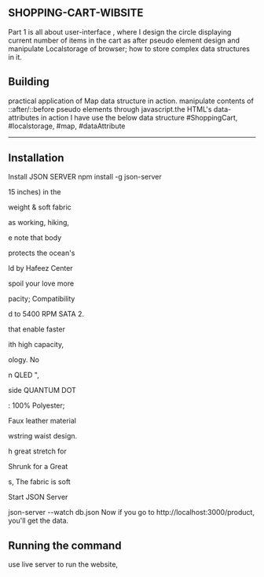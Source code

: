## SHOPPING-CART-WIBSITE

Part 1  is all about user-interface , where I design the circle displaying current number of items in the cart as after pseudo element  design and manipulate Localstorage of browser; how to store complex data structures in it.

## Building

 practical application of Map data structure in action.
 manipulate contents of ::after/::before pseudo elements through javascript.the HTML's data-attributes in action
       I have use the below data structure
 #ShoppingCart,  #localstorage, #map, #dataAttribute

 ****
 ## Installation
  
  Install JSON SERVER
npm install -g json-server









 15 inches) in the 











weight & soft fabric 











as working, hiking, 











e note that body 











 protects the ocean's 











ld by Hafeez Center 











spoil your love more 























pacity; Compatibility 











d to 5400 RPM SATA 2.











 that enable faster 











ith high capacity, 











ology. No 









n QLED ",

side QUANTUM DOT 











: 100% Polyester; 











Faux leather material 











wstring waist design. 











h great stretch for 











Shrunk for a Great 











s, The fabric is soft 










Start JSON Server

json-server --watch db.json
Now if you go to http://localhost:3000/product, you'll get the data.

## Running the command

use live server to run the website, 
